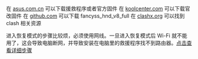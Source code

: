 在 [asus.com.cn](https://www.asus.com.cn/networking-iot-servers/wifi-routers/asus-gaming-routers/rt-be88u/helpdesk_download?model2Name=RT-BE88U) 可以下载援救程序或者官方固件
在 [koolcenter.com](https://www.koolcenter.com/fw/device/rt-be88u/asus_official) 可以下载官改固件
在 [github.com](https://github.com/fastbash/fancyss?tab=readme-ov-file) 可以下载 fancyss_hnd_v8_full
在 [clashx.org](https://clashx.org/all-proxy-client/) 可以找到 clash 相关资源

进入恢复模式的步骤比较烦，必须使用网线。一旦进入恢复模式后 Wi-Fi 就不能用了，这会导致电脑断网，并导致安装在电脑里的救援程序找不到路由器。[点击查看详细步骤](https://www.asus.com/tw/support/faq/1000814/)
